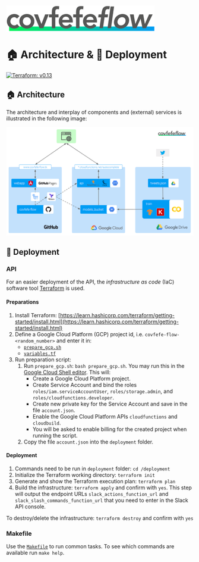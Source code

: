 <img src="../design/logo/covfefe-flow-logo.png" alt="covfefe-flow logo" style="max-width:100%;" width="400px" height="70px">

# :house: Architecture & :rocket: Deployment

[![Terraform: v0.13](https://img.shields.io/badge/Terraform-v0.13-623CE4)](main.tf)

## :house: Architecture

The architecture and interplay of components and (external) services is illustrated in the following image:

![covfefe-flow architecture](./images/readme/covfefe-flow_architecture.png)

## :rocket: Deployment

### API

For an easier deployment of the API, the *infrastructure as code* (IaC) software tool [Terraform](https://www.terraform.io/) is used.

#### Preparations

1. Install Terraform: [https://learn.hashicorp.com/terraform/getting-started/install.html](https://learn.hashicorp.com/terraform/getting-started/install.html)
2. Define a Google Cloud Platform (GCP) project id, i.e. `covfefe-flow-<random_number>` and enter it in:
    - [`prepare_gcp.sh`](prepare_gcp.sh)
    - [`variables.tf`](variables.tf)
3. Run preparation script:
    1. Run `prepare_gcp.sh`: `bash prepare_gcp.sh`. You may run this in the [Google Cloud Shell editor](https://ssh.cloud.google.com/cloudshell/editor). This will:
        - Create a Google Cloud Platform project.
        - Create Service Account and bind the roles `roles/iam.serviceAccountUser`, `roles/storage.admin`, and `roles/cloudfunctions.developer`.
        - Create new private key for the Service Account and save in the file `account.json`.
        - Enable the Google Cloud Platform APIs `cloudfunctions` and `cloudbuild`.
        - You will be asked to enable billing for the created project when running the script.
    2. Copy the file `account.json` into the `deployment` folder.

#### Deployment

1. Commands need to be run in `deployment` folder: `cd /deployment`
2. Initialize the Terraform working directory: `terraform init`
3. Generate and show the Terraform execution plan: `terraform plan`
4. Build the infrastructure: `terraform apply` and confirm with `yes`. This step will output the endpoint URLs `slack_actions_function_url` and `slack_slash_commands_function_url` that you need to enter in the Slack API console.

To destroy/delete the infrastructure: `terraform destroy` and confirm with `yes`

### Makefile

Use the [`Makefile`](../Makefile) to run common tasks. To see which commands are available run `make help`.
